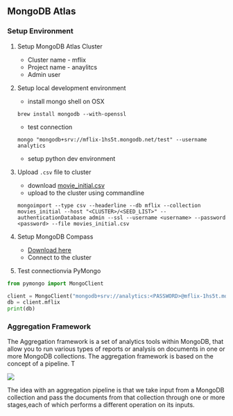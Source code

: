 ## MongoDB Atlas 

### Setup Environment

1. Setup MongoDB Atlas Cluster
    - Cluster name - mflix
    - Project name - anaylitcs
    - Admin user
2. Setup local development environment
    - install mongo shell on OSX

    ```shell
    brew install mongodb --with-openssl
    ```
    - test connection

    ```shell
    mongo "mongodb+srv://mflix-1hs5t.mongodb.net/test" --username analytics
    ```

    - setup python dev environment
3. Upload `.csv` file to cluster
    - download [movie_initial.csv](https://s3.amazonaws.com/edu-static.mongodb.com/lessons/coursera/building-an-app/getting-data-into-mongodb/movies_initial.csv) 
    - upload to the cluster using commandline 

    ```shell
    mongoimport --type csv --headerline --db mflix --collection movies_initial --host "<CLUSTER>/<SEED_LIST>" --authenticationDatabase admin --ssl --username <username> --password <password> --file movies_initial.csv
    ```

4. Setup MongoDB Compass
    - [Download here](https://www.mongodb.com/download-center?jmp=hero#compass)
    - Connect to the cluster 

5. Test connectionvia PyMongo

```python
from pymongo import MongoClient

client = MongoClient("mongodb+srv://analytics:<PASSWORD>@mflix-1hs5t.mongodb.net/test?retryWrites=true")
db = client.mflix
print(db)
```

### Aggregation Framework

The Aggregation framework is a set of analytics tools within MongoDB, that allow you to run various types of reports or analysis on documents in one or more MongoDB collections. The aggregation framework is based on the concept of a pipeline. T

![](https://ibb.co/joHKs9)

The idea with an aggregation pipeline is that we take input from a MongoDB collection and pass the documents from that collection through one or more stages,each of which performs a different operation on its inputs.